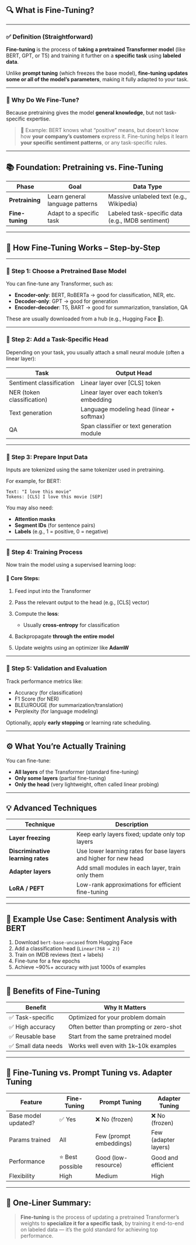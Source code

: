## 🔍 **What is Fine-Tuning?**

---

### ✅ **Definition (Straightforward)**

**Fine-tuning** is the process of **taking a pretrained Transformer model** (like BERT, GPT, or T5) and training it further on a **specific task** using **labeled data**.

Unlike **prompt tuning** (which freezes the base model), **fine-tuning updates some or all of the model’s parameters**, making it fully adapted to your task.

---

### 🧠 **Why Do We Fine-Tune?**

Because pretraining gives the model **general knowledge**, but not task-specific expertise.

> 📘 Example:
> BERT knows what “positive” means, but doesn’t know how **your company’s customers** express it.
> Fine-tuning helps it learn **your specific sentiment patterns**, or any task-specific rules.

---

## 📚 **Foundation: Pretraining vs. Fine-Tuning**

| Phase           | Goal                            | Data Type                                         |
| --------------- | ------------------------------- | ------------------------------------------------- |
| **Pretraining** | Learn general language patterns | Massive unlabeled text (e.g., Wikipedia)          |
| **Fine-tuning** | Adapt to a specific task        | Labeled task-specific data (e.g., IMDB sentiment) |

---

## 🧭 **How Fine-Tuning Works – Step-by-Step**

---

### 🔹 **Step 1: Choose a Pretrained Base Model**

You can fine-tune any Transformer, such as:

* **Encoder-only**: BERT, RoBERTa → good for classification, NER, etc.
* **Decoder-only**: GPT → good for generation
* **Encoder–decoder**: T5, BART → good for summarization, translation, QA

These are usually downloaded from a hub (e.g., Hugging Face 🤗).

---

### 🔹 **Step 2: Add a Task-Specific Head**

Depending on your task, you usually attach a small neural module (often a linear layer):

| Task                       | Output Head                               |
| -------------------------- | ----------------------------------------- |
| Sentiment classification   | Linear layer over \[CLS] token            |
| NER (token classification) | Linear layer over each token’s embedding  |
| Text generation            | Language modeling head (linear + softmax) |
| QA                         | Span classifier or text generation module |

---

### 🔹 **Step 3: Prepare Input Data**

Inputs are tokenized using the same tokenizer used in pretraining.

For example, for BERT:

```plaintext
Text: "I love this movie"
Tokens: [CLS] I love this movie [SEP]
```

You may also need:

* **Attention masks**
* **Segment IDs** (for sentence pairs)
* **Labels** (e.g., 1 = positive, 0 = negative)

---

### 🔹 **Step 4: Training Process**

Now train the model using a supervised learning loop:

#### 🚀 Core Steps:

1. Feed input into the Transformer
2. Pass the relevant output to the head (e.g., \[CLS] vector)
3. Compute the **loss**:

   * Usually **cross-entropy** for classification
4. Backpropagate **through the entire model**
5. Update weights using an optimizer like **AdamW**

---

### 🔹 **Step 5: Validation and Evaluation**

Track performance metrics like:

* Accuracy (for classification)
* F1 Score (for NER)
* BLEU/ROUGE (for summarization/translation)
* Perplexity (for language modeling)

Optionally, apply **early stopping** or learning rate scheduling.

---

## ⚙️ **What You’re Actually Training**

You can fine-tune:

* **All layers** of the Transformer (standard fine-tuning)
* **Only some layers** (partial fine-tuning)
* **Only the head** (very lightweight, often called linear probing)

---

## 💡 **Advanced Techniques**

| Technique                         | Description                                                      |
| --------------------------------- | ---------------------------------------------------------------- |
| **Layer freezing**                | Keep early layers fixed; update only top layers                  |
| **Discriminative learning rates** | Use lower learning rates for base layers and higher for new head |
| **Adapter layers**                | Add small modules in each layer, train only them                 |
| **LoRA / PEFT**                   | Low-rank approximations for efficient fine-tuning                |

---

## 🧪 **Example Use Case: Sentiment Analysis with BERT**

1. Download `bert-base-uncased` from Hugging Face
2. Add a classification head (`Linear(768 → 2)`)
3. Train on IMDB reviews (text + labels)
4. Fine-tune for a few epochs
5. Achieve \~90%+ accuracy with just 1000s of examples

---

## 🧠 **Benefits of Fine-Tuning**

| Benefit            | Why It Matters                           |
| ------------------ | ---------------------------------------- |
| ✅ Task-specific    | Optimized for your problem domain        |
| ✅ High accuracy    | Often better than prompting or zero-shot |
| ✅ Reusable base    | Start from the same pretrained model     |
| ✅ Small data needs | Works well even with 1k–10k examples     |

---

## 🔄 **Fine-Tuning vs. Prompt Tuning vs. Adapter Tuning**

| Feature             | Fine-Tuning     | Prompt Tuning           | Adapter Tuning       |
| ------------------- | --------------- | ----------------------- | -------------------- |
| Base model updated? | ✅ Yes           | ❌ No (frozen)           | ❌ No (frozen)        |
| Params trained      | All             | Few (prompt embeddings) | Few (adapter layers) |
| Performance         | ⭐ Best possible | Good (low-resource)     | Good and efficient   |
| Flexibility         | High            | Medium                  | High                 |

---

## 🧠 One-Liner Summary:

> **Fine-tuning** is the process of updating a pretrained Transformer’s weights to **specialize it for a specific task**, by training it end-to-end on labeled data — it’s the gold standard for achieving top performance.
